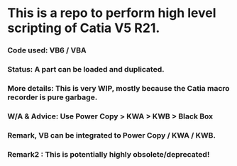 # This is a repo to perform high level scripting of Catia V5 R21.

### Code used: VB6 / VBA

### Status: A part can be loaded and duplicated.
### More details: This is very WIP, mostly because the Catia macro recorder is pure garbage.

### W/A & Advice: Use Power Copy > KWA > KWB > Black Box
### Remark, VB can be integrated to Power Copy / KWA / KWB.
### Remark2 : This is potentially highly obsolete/deprecated!
